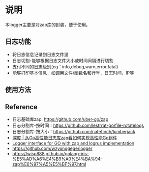 # 说明

本logger主要是对zap库的封装，便于使用。  

## 日志功能
- 将日志信息记录到日志文件里
- 日志切割-能够根据日志文件大小或时间间隔进行切割
- 支付不同的日志级别(eg：info,debug,warn,error,fatal)
- 能够打印基本信息，如调用文件/函数名和行号，日志时间，IP等

## 使用方法


## Reference
 - 日志基础库zap: https://github.com/uber-go/zap
 - 日志分割库-按时间：https://github.com/lestrrat-go/file-rotatelogs
 - 日志分割库-按大小：https://github.com/natefinch/lumberjack 
 - [深度 | 从Go高性能日志库zap看如何实现高性能Go组件](https://mp.weixin.qq.com/s/i0bMh_gLLrdnhAEWlF-xDw)
 - [Logger interface for GO with zap and logrus implementation](https://www.mountedthoughts.com/golang-logger-interface/)
 - https://github.com/wzyonggege/logger
 - https://wisp888.github.io/golang-iris-%E5%AD%A6%E4%B9%A0%E4%BA%94-zap%E6%97%A5%E5%BF%97.html
